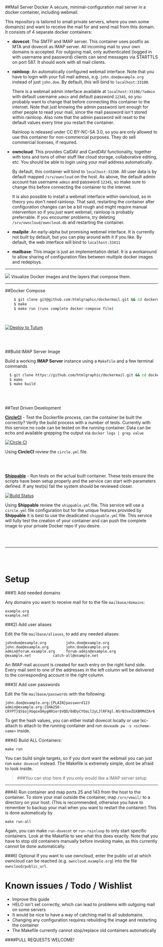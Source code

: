 ##Mail Server Docker
A secure, minimal-configuration mail server in a docker container, including webmail.

This repository is tailored to small private servers, where you own some domain(s) and
want to receive the mail for and send mail from this domain. It consists of 4 separate docker containers:

 - **dovecot**:  The SMTP and IMAP server. This container uses postfix as MTA and dovecot as IMAP server.
    All incoming mail to your own domains is accepted. For outgoing mail, only authenticated (logged in with username and password)
    clients can send messages via STARTTLS on port 587. It should work with all mail clients.

 - **rainloop**: An automatically configured webmail interface. Note that you have to login with your full mail adress,
   e.g. `john.doe@example.org` instead of just `john.doe`. By default, this will bind to `localhost:33100`.

   There is a webmail admin interface available at `localhost:33100/?admin` with
   default username `admin` and default password `12345`, so you probably want to change that before connecting this container to
   the internet. Note that just knowing the admin password isnt enough for other people to read your mail, since the mail password
   isn't stored within rainloop. Also note that the admin
   password will reset to the default values every time you restart the container.

   Rainloop is released under CC BY-NC-SA 3.0, so you are only allowed to use this container for non-commercial purposes. They do
   sell commercial licenses, if required.

 - **owncloud**: This provides CalDAV and CardDAV functionality, together with tons and tons of other stuff like cloud storage,
   collaborative editing, etc. You should be able to login using your mail address automatically.

   By default, this container will bind to `localhost:33200`.
   All user data is by default mapped `/srv/owncloud` on the host.
   As above, the default admin account has username `admin` and password `12345`, so make sure to change this before connecting the container to the internet.

   It is also possible to install a webmail interface within owncloud, so in theory you don't need rainloop.
   That said, restarting the container after configuration changes
   can be a bit rough and might require manual intervention so if you *just* want webmail, rainloop is probably preferrable.
   If you encounter problems, try deleting `/srv/owncloud/owncloud.db` and restarting the container.

 - **mailpile**: An early-alpha but promising webmail interface. It is currently not built by default,
   but you can play around with it if you like. By default, the web interface will bind to `localhost:33411`

 - **mailbase**: This image is just an implementation detail. It is a workaround to allow sharing of configuration files between multiple docker images and redeploys.

---

[![](https://badge.imagelayers.io/htmlgraphic/imap-server:latest.svg)](https://imagelayers.io/?images=htmlgraphic%2Fimap-server:latest 'Get your own badge on imagelayers.io') Visualize Docker images and the layers that compose them.

---

##Docker Compose
```bash
    $ git clone git@github.com:htmlgraphic/dockermail.git && cd dockermail
    $ make
    $ make run (runs complete docker-compose file)
```

<br />

[![Deploy to Tutum](https://s.tutum.co/deploy-to-tutum.svg)](https://dashboard.tutum.co/stack/deploy/)

<br /><br />

##Build IMAP Server Image

Build a working **IMAP Server** instance using a `Makefile` and a few terminal commands

```bash
  $ git clone https://github.com/htmlgraphic/dockermail.git && cd dockermail
  $ make
  $ make build
```

<br /><br />

##Test Driven Development

**[CircleCI](https://circleci.com/gh/htmlgraphic/Mail-Server)** - Test the Dockerfile process, can the container be built the correctly? Verify the build process with a number of tests. Currently with this service no code can be tested on the running container. Data can be echo and available grepping the output via `docker logs | grep value`

[![Circle CI](https://circleci.com/gh/htmlgraphic/Mail-Server/tree/master.svg?style=svg&circle-token=f6aa2aeba9a663c714d5b2da1af9554c5afc086a)](https://circleci.com/gh/htmlgraphic/Mail-Server/tree/develop)

Using **CircleCI** review the `circle.yml` file.

<br /><br />

**[Shippable](https://shippable.com)** - Run tests on the actual built container. These tests ensure the scripts have been setup properly and the service can start with parameters defined. If any test(s) fail the system should be reviewed closer.

[![Build Status](https://img.shields.io/shippable/54b200441cda23c2985c89a2.svg)](https://app.shippable.com/projects/54b200441cda23c2985c89a2)

Using **Shippable** review the `shippable.yml` file. This service will use a `circle.yml` file configuration but for the unique features provided by **Shippable** it is best to use the deadicated `shippable.yml` file. This service will fully test the creation of your container and can push the complete image to your private Docker repo if you desire.

<br /><br />

---

<br /><br />


Setup
=====


###1) Add needed domains

Any domains you want to receive mail for to the file `mailbase/domains`:

    example.org
    example.net

###2) Add user aliases

Edit the file `mailbase/aliases`, to add any needed aliases:

    johndoe@example.org         john.doe@example.org
    john.doe@example.org        john.doe@example.org
    admin@forum.example.org     forum-admin@example.org
    @example.net          catch-all@example.net

An IMAP mail account is created for each entry on the right hand side.
Every mail sent to one of the addresses in the left column will
be delivered to the corresponding account in the right column.

###3) Add user passwords

Edit the file `mailbase/passwords` with the following:

    john.doe@example.org:{PLAIN}password123
    admin@example.org:{SHA256-CRYPT}$5$ojXGqoxOAygN91er$VQD/8dDyCYOaLl2yLJlRFXgl.NSrB3seZGXBRMdZAr6

To get the hash values, you can either install dovecot locally or use lxc-attach to attach to the running
container and run `doveadm pw -s <scheme-name>` inside.


###4) Build ALL Containers:

    make run

You can build single targets, so if you dont want the webmail you can just run `make dovecot` instead. The Makefile is
extremely simple, dont be afraid to look inside.

>###You can stop here if you only would like a IMAP server setup

---

###4) Run container and map ports 25 and 143 from the host to the container.
   To store your mail outside the container, map `/srv/vmail/` to
   a directory on your host. (This is recommended, otherwise
   you have to remember to backup your mail when you want to restart the container)
   This is done automaticaly by

    make run-all

   Again, you can make `run-dovecot` or `run-rainloop` to only start specific containers. Look
   at the Makefile to see what this does exactly. Note that you have to stop old containers
   manually before invoking make, as this currently cannot be done automatically.

###6) Optional
If you want to use owncloud, enter the public url at which owncloud can be reached (e.g. `owncloud.example.org`) into the file `owncloud/public_url`.



Known issues / Todo / Wishlist
==============================
- Improve this guide
- HELO isn't set correctly, which can lead to problems with outgoing mail on some servers
- It would be nice to have a way of catching mail to all subdomains.
- Changing any configuration requires rebuilding the image and restarting the container
- The Makefile currently cannot stop/replace old containers automatically



####PULL REQUESTS WELCOME!
